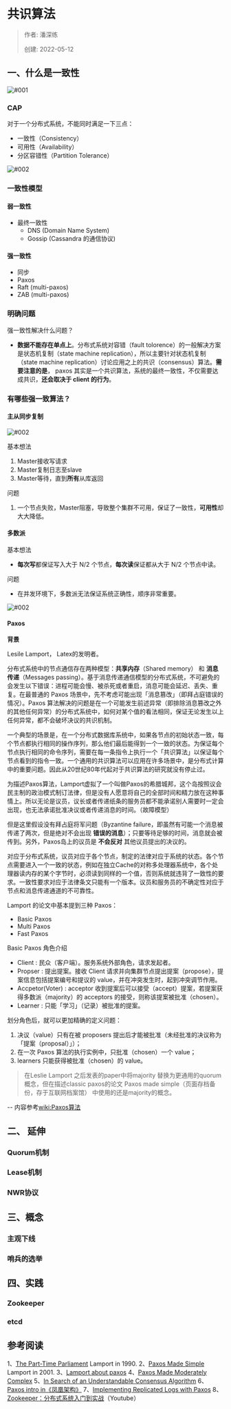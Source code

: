 # 共识算法

> 作者: 潘深练
>
> 创建: 2022-05-12

## 一、什么是一致性

![#001](../_media/images/06-consensus-algorithm/001-CAP.jpg)

### CAP

对于一个分布式系统，不能同时满足一下三点：

- 一致性（Consistency）
- 可用性（Availability）
- 分区容错性（Partition Tolerance）

![#002](../_media/images/06-consensus-algorithm/002-consensus.jpg)

### 一致性模型

#### 弱一致性

- 最终一致性
    - DNS (Domain Name System)
    - Gossip (Cassandra 的通信协议)

#### 强一致性

- 同步
- Paxos
- Raft (multi-paxos)
- ZAB (multi-paxos)

### 明确问题

强一致性解决什么问题？

- **数据不能存在单点上**。分布式系统对容错（fault tolorence）的一般解决方案是状态机复制（state machine replication），所以主要针对状态机复制（state machine replication）讨论应用之上的共识（consensus）算法。**需要注意的是**， paxos 其实是一个共识算法，系统的最终一致性，不仅需要达成共识，**还会取决于 client 的行为**。


### 有哪些强一致算法？

#### 主从同步复制

![#002](../_media/images/06-consensus-algorithm/003-master-slave.jpg)

基本想法

1. Master接收写请求
2. Master复制日志至slave
3. Master等待，直到**所有**从库返回

问题

1. 一个节点失败，Master阻塞，导致整个集群不可用，保证了一致性，**可用性**却大大降低。

#### 多数派

基本想法

- **每次写**都保证写入大于 N/2 个节点，**每次读**保证都从大于 N/2 个节点中读。

问题

- 在并发环境下，多数派无法保证系统正确性，顺序非常重要。

![#002](../_media/images/06-consensus-algorithm/004-duoshupai.jpg)

#### Paxos

**背景**

Lesile Lamport， Latex的发明者。

分布式系统中的节点通信存在两种模型：**共享内存**（Shared memory） 和 **消息传递**（Messages passing）。基于消息传递通信模型的分布式系统，不可避免的会发生以下错误：进程可能会慢、被杀死或者重启，消息可能会延迟、丢失、重复。在最普通的 Paxos 场景中，先不考虑可能出现「消息篡改」（即拜占庭错误的情况）。Paxos 算法解决的问题是在一个可能发生前述异常（即排除消息篡改之外的其他任何异常）的分布式系统中，如何对某个值的看法相同，保证无论发生以上任何异常，都不会破坏决议的共识机制。

一个典型的场景是，在一个分布式数据库系统中，如果各节点的初始状态一致，每个节点都执行相同的操作序列，那么他们最后能得到一个一致的状态。为保证每个节点执行相同的命令序列，需要在每一条指令上执行一个「共识算法」以保证每个节点看到的指令一致。一个通用的共识算法可以应用在许多场景中，是分布式计算中的重要问题。因此从20世纪80年代起对于共识算法的研究就没有停止过。

为描述Paxos算法，Lamport虚拟了一个叫做Paxos的希腊城邦，这个岛按照议会民主制的政治模式制订法律，但是没有人愿意将自己的全部时间和精力放在这种事情上。所以无论是议员，议长或者传递纸条的服务员都不能承诺别人需要时一定会出现，也无法承诺批准决议或者传递消息的时间。（故障模型）

但是这里假设没有拜占庭将军问题（Byzantine failure，即虽然有可能一个消息被传递了两次，但是绝对不会出现 **错误的消息**）；只要等待足够的时间，消息就会被传到。另外，Paxos岛上的议员是 **不会反对** 其他议员提出的决议的。

对应于分布式系统，议员对应于各个节点，制定的法律对应于系统的状态。各个节点需要进入一个一致的状态，例如在独立Cache的对称多处理器系统中，各个处理器读内存的某个字节时，必须读到同样的一个值，否则系统就违背了一致性的要求。一致性要求对应于法律条文只能有一个版本。议员和服务员的不确定性对应于节点和消息传递通道的不可靠性。

Lamport 的论文中基本提到三种 Paxos：

- Basic Paxos
- Multi Paxos
- Fast Paxos

Basic Paxos 角色介绍

- Client : 民众（客户端）。服务系统外部角色，请求发起者。
- Propser : 提出提案。接收 Client 请求并向集群节点提出提案（propose），提案信息包括提案编号和提议的 value，并在冲突发生时，起到冲突调节作用。
- Accpetor(Voter) : acceptor 收到提案后可以接受（accept）提案，若提案获得多数派（majority）的 acceptors 的接受，则称该提案被批准（chosen）。
- Learner :  只能「学习」（记录）被批准的提案。

划分角色后，就可以更加精确的定义问题：

1. 决议（value）只有在被 proposers 提出后才能被批准（未经批准的决议称为「提案（proposal）」）；
2. 在一次 Paxos 算法的执行实例中，只批准（chosen）一个 value；
3. learners 只能获得被批准（chosen）的 value。

> 在Leslie Lamport 之后发表的paper中将majority 替换为更通用的quorum 概念，但在描述classic paxos的论文  Paxos made simple（页面存档备份，存于互联网档案馆） 中使用的还是majority的概念。

-- 内容参考[wiki:Paxos算法](https://zh.wikipedia.org/zh-hk/Paxos%E7%AE%97%E6%B3%95)

## 二、 延伸

### Quorum机制

### Lease机制

### NWR协议





## 三、概念

### 主观下线

### 哨兵的选举




## 四、实践

### Zookeeper

### etcd






## 参考阅读

1、[The Part-Time Parliament](https://lamport.azurewebsites.net/pubs/lamport-paxos.pdf) Lamport in 1990.
2、[Paxos Made Simple](https://lamport.azurewebsites.net/pubs/paxos-simple.pdf) Lamport in 2001.
3、[Lamport about paxos](http://lamport.azurewebsites.net/pubs/pubs.html#lamport-paxos)
4、[Paxos Made Moderately Complex](https://paxos.systems/)
5、[In Search of an Understandable Consensus Algorithm](https://web.stanford.edu/~ouster/cgi-bin/papers/raft-atc14)
6、[Paxos intro in《凤凰架构》](http://icyfenix.cn/distribution/consensus/paxos.html)
7、[Implementing Replicated Logs with Paxos](https://ongardie.net/static/raft/userstudy/paxos.pdf)
8、[Zookeeper：分布式系统入门到实战](https://www.youtube.com/watch?v=BhosKsE8up8)（Youtube）
